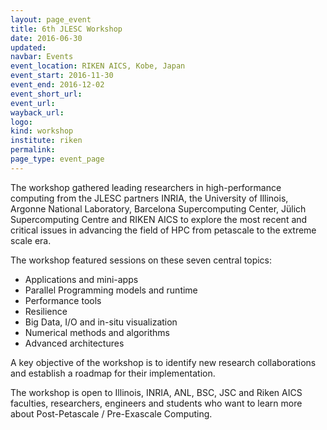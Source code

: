 ```yaml
---
layout: page_event
title: 6th JLESC Workshop
date: 2016-06-30
updated:
navbar: Events
event_location: RIKEN AICS, Kobe, Japan
event_start: 2016-11-30
event_end: 2016-12-02
event_short_url:
event_url: 
wayback_url: 
logo: 
kind: workshop
institute: riken
permalink:
page_type: event_page
---
```


The workshop gathered leading researchers in high-performance computing from the JLESC partners INRIA,
the University of Illinois, Argonne National Laboratory, Barcelona Supercomputing Center,
Jülich Supercomputing Centre and RIKEN AICS to explore the most recent and critical issues
in advancing the field of HPC from petascale to the extreme scale era.

The workshop featured sessions on these seven central topics:

  * Applications and mini-apps
  * Parallel Programming models and runtime 
  * Performance tools
  * Resilience
  * Big Data, I/O and in-situ visualization
  * Numerical methods and algorithms
  * Advanced architectures

A key objective of the workshop is to identify new research collaborations and establish a roadmap
for their implementation.

The workshop is open to Illinois, INRIA, ANL, BSC, JSC and Riken AICS faculties, researchers,
engineers and students who want to learn more about Post-Petascale / Pre-Exascale Computing.
